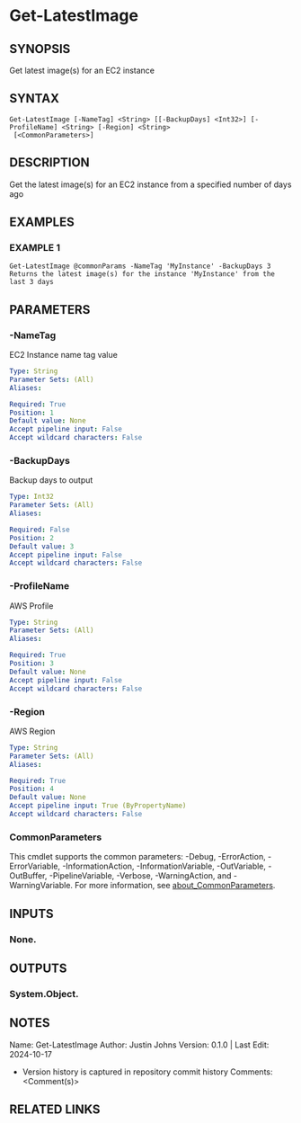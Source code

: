 # Get-LatestImage

## SYNOPSIS
Get latest image(s) for an EC2 instance

## SYNTAX

```
Get-LatestImage [-NameTag] <String> [[-BackupDays] <Int32>] [-ProfileName] <String> [-Region] <String>
 [<CommonParameters>]
```

## DESCRIPTION
Get the latest image(s) for an EC2 instance from a specified number of days ago

## EXAMPLES

### EXAMPLE 1
```
Get-LatestImage @commonParams -NameTag 'MyInstance' -BackupDays 3
Returns the latest image(s) for the instance 'MyInstance' from the last 3 days
```

## PARAMETERS

### -NameTag
EC2 Instance name tag value

```yaml
Type: String
Parameter Sets: (All)
Aliases:

Required: True
Position: 1
Default value: None
Accept pipeline input: False
Accept wildcard characters: False
```

### -BackupDays
Backup days to output

```yaml
Type: Int32
Parameter Sets: (All)
Aliases:

Required: False
Position: 2
Default value: 3
Accept pipeline input: False
Accept wildcard characters: False
```

### -ProfileName
AWS Profile

```yaml
Type: String
Parameter Sets: (All)
Aliases:

Required: True
Position: 3
Default value: None
Accept pipeline input: False
Accept wildcard characters: False
```

### -Region
AWS Region

```yaml
Type: String
Parameter Sets: (All)
Aliases:

Required: True
Position: 4
Default value: None
Accept pipeline input: True (ByPropertyName)
Accept wildcard characters: False
```

### CommonParameters
This cmdlet supports the common parameters: -Debug, -ErrorAction, -ErrorVariable, -InformationAction, -InformationVariable, -OutVariable, -OutBuffer, -PipelineVariable, -Verbose, -WarningAction, and -WarningVariable. For more information, see [about_CommonParameters](http://go.microsoft.com/fwlink/?LinkID=113216).

## INPUTS

### None.
## OUTPUTS

### System.Object.
## NOTES
Name:     Get-LatestImage
Author:   Justin Johns
Version:  0.1.0 | Last Edit: 2024-10-17
- Version history is captured in repository commit history
Comments: \<Comment(s)\>

## RELATED LINKS
